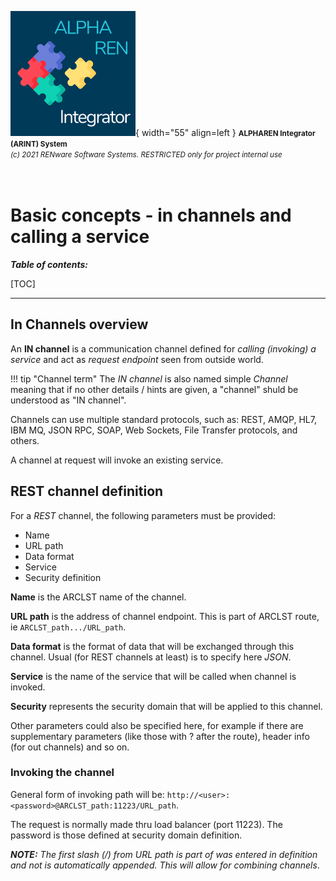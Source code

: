 ![arint_logo](../pictures/arint_logo.png){ width="55" align=left }
<small markdown>**ALPHAREN Integrator (ARINT) System**<br>
*(c) 2021 RENware Software Systems. RESTRICTED only for project internal use*
</small><br><br><br>



# Basic concepts - in channels and calling a service



***Table of contents:***

[TOC]

***



## In Channels overview

An **IN channel** is a communication channel defined for *calling (invoking) a service* and act as *request endpoint* seen from outside world.

!!! tip "Channel term"
    The *IN channel* is also named simple *Channel* meaning that if no other details / hints are given, a "channel" shuld be understood as "IN channel".

Channels can use multiple standard protocols, such as: REST, AMQP, HL7, IBM MQ, JSON RPC, SOAP, Web Sockets, File Transfer protocols, and others. 

A channel at request will invoke an existing service.




## REST channel definition

For a *REST* channel, the following parameters must be provided:

* Name
* URL path
* Data format
* Service
* Security definition

**Name** is the ARCLST name of the channel.

**URL path** is the address of channel endpoint. This is part of ARCLST route, ie `ARCLST_path.../URL_path`.

**Data format** is the format of data that will be exchanged through this channel. Usual (for REST channels at least) is to specify here *JSON*. 

**Service** is the name of the service that will be called when channel is invoked.

**Security** represents the security domain that will be applied to this channel.

Other parameters could also be specified here, for example if there are supplementary parameters (like those with ? after the route), header info (for out channels) and so on.


### Invoking the channel

General form of invoking path will be:    `http://<user>:<password>@ARCLST_path:11223/URL_path`. 

The request is normally made thru load balancer (port 11223). The password is those defined at security domain definition. 

***NOTE:*** *The first slash (/) from URL path is part of was entered in definition and not is automatically appended. This will allow for combining channels*.
